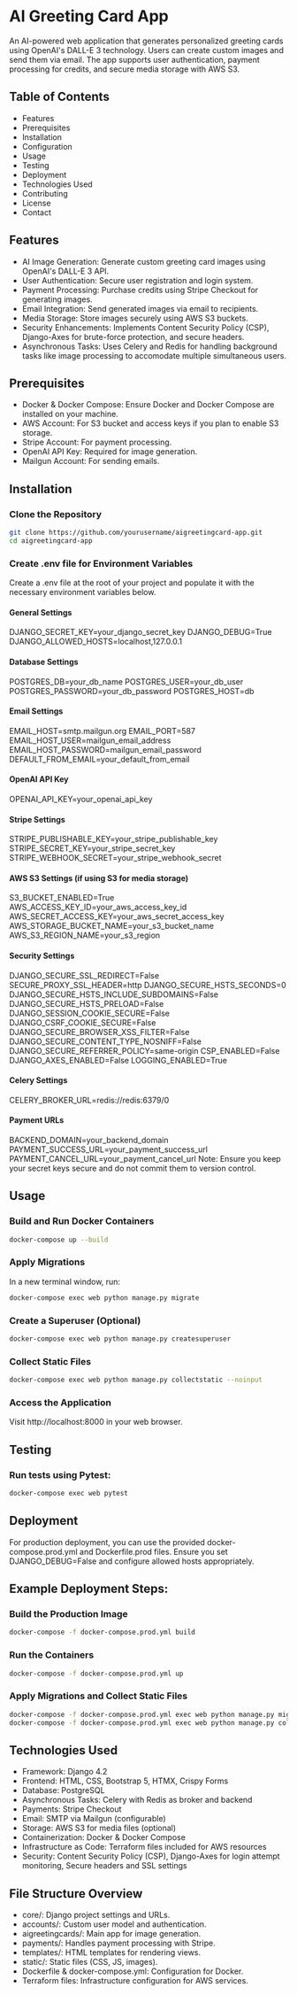 # AI Greeting Card App

An AI-powered web application that generates personalized greeting cards using OpenAI's DALL-E 3 technology. Users can create custom images and send them via email. The app supports user authentication, payment processing for credits, and secure media storage with AWS S3.

## Table of Contents

- Features
- Prerequisites
- Installation
- Configuration
- Usage
- Testing
- Deployment
- Technologies Used
- Contributing
- License
- Contact

## Features

- AI Image Generation: Generate custom greeting card images using OpenAI's DALL-E 3 API.
- User Authentication: Secure user registration and login system.
- Payment Processing: Purchase credits using Stripe Checkout for generating images.
- Email Integration: Send generated images via email to recipients.
- Media Storage: Store images securely using AWS S3 buckets.
- Security Enhancements: Implements Content Security Policy (CSP), Django-Axes for brute-force protection, and secure headers.
- Asynchronous Tasks: Uses Celery and Redis for handling background tasks like image processing to accomodate multiple simultaneous users.

## Prerequisites

- Docker & Docker Compose: Ensure Docker and Docker Compose are installed on your machine.
- AWS Account: For S3 bucket and access keys if you plan to enable S3 storage.
- Stripe Account: For payment processing.
- OpenAI API Key: Required for image generation.
- Mailgun Account: For sending emails.

## Installation

### Clone the Repository

```bash
git clone https://github.com/yourusername/aigreetingcard-app.git
cd aigreetingcard-app
```

### Create .env file for Environment Variables

Create a .env file at the root of your project and populate it with the necessary environment variables below.

#### General Settings

DJANGO_SECRET_KEY=your_django_secret_key
DJANGO_DEBUG=True
DJANGO_ALLOWED_HOSTS=localhost,127.0.0.1

#### Database Settings

POSTGRES_DB=your_db_name
POSTGRES_USER=your_db_user
POSTGRES_PASSWORD=your_db_password
POSTGRES_HOST=db

#### Email Settings

EMAIL_HOST=smtp.mailgun.org
EMAIL_PORT=587
EMAIL_HOST_USER=mailgun_email_address
EMAIL_HOST_PASSWORD=mailgun_email_password
DEFAULT_FROM_EMAIL=your_default_from_email

#### OpenAI API Key

OPENAI_API_KEY=your_openai_api_key

#### Stripe Settings

STRIPE_PUBLISHABLE_KEY=your_stripe_publishable_key
STRIPE_SECRET_KEY=your_stripe_secret_key
STRIPE_WEBHOOK_SECRET=your_stripe_webhook_secret

#### AWS S3 Settings (if using S3 for media storage)

S3_BUCKET_ENABLED=True
AWS_ACCESS_KEY_ID=your_aws_access_key_id
AWS_SECRET_ACCESS_KEY=your_aws_secret_access_key
AWS_STORAGE_BUCKET_NAME=your_s3_bucket_name
AWS_S3_REGION_NAME=your_s3_region

#### Security Settings

DJANGO_SECURE_SSL_REDIRECT=False
SECURE_PROXY_SSL_HEADER=http
DJANGO_SECURE_HSTS_SECONDS=0
DJANGO_SECURE_HSTS_INCLUDE_SUBDOMAINS=False
DJANGO_SECURE_HSTS_PRELOAD=False
DJANGO_SESSION_COOKIE_SECURE=False
DJANGO_CSRF_COOKIE_SECURE=False
DJANGO_SECURE_BROWSER_XSS_FILTER=False
DJANGO_SECURE_CONTENT_TYPE_NOSNIFF=False
DJANGO_SECURE_REFERRER_POLICY=same-origin
CSP_ENABLED=False
DJANGO_AXES_ENABLED=False
LOGGING_ENABLED=True

#### Celery Settings

CELERY_BROKER_URL=redis://redis:6379/0

#### Payment URLs

BACKEND_DOMAIN=your_backend_domain
PAYMENT_SUCCESS_URL=your_payment_success_url
PAYMENT_CANCEL_URL=your_payment_cancel_url
Note: Ensure you keep your secret keys secure and do not commit them to version control.

## Usage

### Build and Run Docker Containers

```bash
docker-compose up --build
```

### Apply Migrations

In a new terminal window, run:

```bash
docker-compose exec web python manage.py migrate
```

### Create a Superuser (Optional)

```bash
docker-compose exec web python manage.py createsuperuser
```

### Collect Static Files

```bash
docker-compose exec web python manage.py collectstatic --noinput
```

### Access the Application

Visit http://localhost:8000 in your web browser.

## Testing

### Run tests using Pytest:

```bash
docker-compose exec web pytest
```

## Deployment

For production deployment, you can use the provided docker-compose.prod.yml and Dockerfile.prod files. Ensure you set DJANGO_DEBUG=False and configure allowed hosts appropriately.

## Example Deployment Steps:

### Build the Production Image

```bash
docker-compose -f docker-compose.prod.yml build
```

### Run the Containers

```bash
docker-compose -f docker-compose.prod.yml up
```

### Apply Migrations and Collect Static Files

```bash
docker-compose -f docker-compose.prod.yml exec web python manage.py migrate
docker-compose -f docker-compose.prod.yml exec web python manage.py collectstatic --noinput
```

## Technologies Used

- Framework: Django 4.2
- Frontend: HTML, CSS, Bootstrap 5, HTMX, Crispy Forms
- Database: PostgreSQL
- Asynchronous Tasks: Celery with Redis as broker and backend
- Payments: Stripe Checkout
- Email: SMTP via Mailgun (configurable)
- Storage: AWS S3 for media files (optional)
- Containerization: Docker & Docker Compose
- Infrastructure as Code: Terraform files included for AWS resources
- Security: Content Security Policy (CSP), Django-Axes for login attempt monitoring, Secure headers and SSL settings

## File Structure Overview

- core/: Django project settings and URLs.
- accounts/: Custom user model and authentication.
- aigreetingcards/: Main app for image generation.
- payments/: Handles payment processing with Stripe.
- templates/: HTML templates for rendering views.
- static/: Static files (CSS, JS, images).
- Dockerfile & docker-compose.yml: Configuration for Docker.
- Terraform files: Infrastructure configuration for AWS services.
